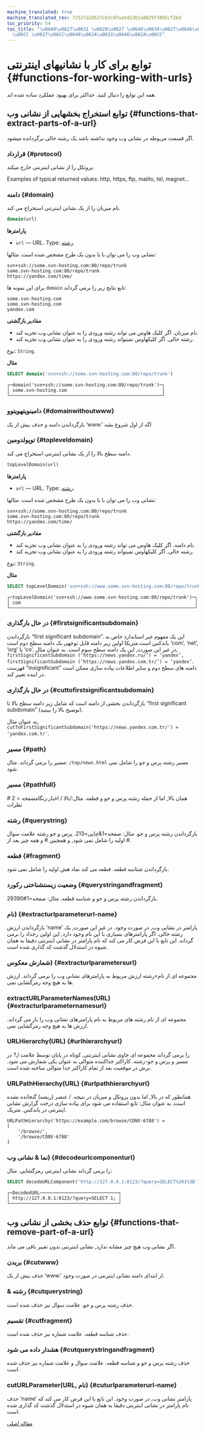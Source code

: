```yaml
---
machine_translated: true
machine_translated_rev: 72537a2d527c63c07aa5d2361a8829f3895cf2bd
toc_priority: 54
toc_title: "\u06A9\u0627\u0631 \u0628\u0627 \u0646\u0634\u0627\u0646\u06CC\u0647\u0627\
  \u06CC \u0627\u06CC\u0646\u062A\u0631\u0646\u062A\u06CC"
---
```


# توابع برای کار با نشانیهای اینترنتی {#functions-for-working-with-urls}

همه این توابع را دنبال کنید. حداکثر برای بهبود عملکرد ساده شده اند.

## توابع استخراج بخشهایی از نشانی وب {#functions-that-extract-parts-of-a-url}

اگر قسمت مربوطه در نشانی وب وجود نداشته باشد یک رشته خالی برگردانده میشود.

### قرارداد {#protocol}

پروتکل را از نشانی اینترنتی خارج میکند.

Examples of typical returned values: http, https, ftp, mailto, tel, magnet…

### دامنه {#domain}

نام میزبان را از یک نشانی اینترنتی استخراج می کند.

``` sql
domain(url)
```

**پارامترها**

-   `url` — URL. Type: [رشته](../../sql-reference/data-types/string.md).

نشانی وب را می توان با یا بدون یک طرح مشخص شده است. مثالها:

``` text
svn+ssh://some.svn-hosting.com:80/repo/trunk
some.svn-hosting.com:80/repo/trunk
https://yandex.com/time/
```

برای این نمونه ها `domain` تابع نتایج زیر را برمی گرداند:

``` text
some.svn-hosting.com
some.svn-hosting.com
yandex.com
```

**مقادیر بازگشتی**

-   نام میزبان. اگر کلیک هاوس می تواند رشته ورودی را به عنوان نشانی وب تجزیه کند.
-   رشته خالی. اگر کلیکهاوس نمیتواند رشته ورودی را به عنوان نشانی وب تجزیه کند.

نوع: `String`.

**مثال**

``` sql
SELECT domain('svn+ssh://some.svn-hosting.com:80/repo/trunk')
```

``` text
┌─domain('svn+ssh://some.svn-hosting.com:80/repo/trunk')─┐
│ some.svn-hosting.com                                   │
└────────────────────────────────────────────────────────┘
```

### دامینویتهویتوو {#domainwithoutwww}

بازگرداندن دامنه و حذف بیش از یک ‘www.’ اگه از اول شروع بشه

### توپولدومین {#topleveldomain}

دامنه سطح بالا را از یک نشانی اینترنتی استخراج می کند.

``` sql
topLevelDomain(url)
```

**پارامترها**

-   `url` — URL. Type: [رشته](../../sql-reference/data-types/string.md).

نشانی وب را می توان با یا بدون یک طرح مشخص شده است. مثالها:

``` text
svn+ssh://some.svn-hosting.com:80/repo/trunk
some.svn-hosting.com:80/repo/trunk
https://yandex.com/time/
```

**مقادیر بازگشتی**

-   نام دامنه. اگر کلیک هاوس می تواند رشته ورودی را به عنوان نشانی وب تجزیه کند.
-   رشته خالی. اگر کلیکهاوس نمیتواند رشته ورودی را به عنوان نشانی وب تجزیه کند.

نوع: `String`.

**مثال**

``` sql
SELECT topLevelDomain('svn+ssh://www.some.svn-hosting.com:80/repo/trunk')
```

``` text
┌─topLevelDomain('svn+ssh://www.some.svn-hosting.com:80/repo/trunk')─┐
│ com                                                                │
└────────────────────────────────────────────────────────────────────┘
```

### در حال بارگذاری {#firstsignificantsubdomain}

بازگرداندن “first significant subdomain”. این یک مفهوم غیر استاندارد خاص به یاندکس است.متریکا اولین زیر دامنه قابل توجهی یک دامنه سطح دوم است ‘com’, ‘net’, ‘org’ یا ‘co’. در غیر این صورت, این یک دامنه سطح سوم است. به عنوان مثال, `firstSignificantSubdomain (‘https://news.yandex.ru/’) = ‘yandex’, firstSignificantSubdomain (‘https://news.yandex.com.tr/’) = ‘yandex’`. فهرست “insignificant” دامنه های سطح دوم و سایر اطلاعات پیاده سازی ممکن است در اینده تغییر کند.

### در حال بارگذاری {#cuttofirstsignificantsubdomain}

بازگرداندن بخشی از دامنه است که شامل زیر دامنه سطح بالا تا “first significant subdomain” (توضیح بالا را ببینید).

به عنوان مثال, `cutToFirstSignificantSubdomain('https://news.yandex.com.tr/') = 'yandex.com.tr'`.

### مسیر {#path}

مسیر را برمی گرداند. مثال: `/top/news.html` مسیر رشته پرس و جو را شامل نمی شود.

### مسیر {#pathfull}

همان بالا, اما از جمله رشته پرس و جو و قطعه. مثال:/بالا / اخبار.زنگامصفحه = 2 \# نظرات

### رشته {#querystring}

بازگرداندن رشته پرس و جو. مثال: صفحه=1&چاپی=213. پرس و جو رشته علامت سوال اولیه را شامل نمی شود, و همچنین \# و همه چیز بعد از \#.

### قطعه {#fragment}

بازگرداندن شناسه قطعه. قطعه می کند نماد هش اولیه را شامل نمی شود.

### وضعیت زیستشناختی رکورد {#querystringandfragment}

بازگرداندن رشته پرس و جو و شناسه قطعه. مثال: صفحه=1\#29390.

### نام) {#extracturlparameterurl-name}

بازگرداندن ارزش ‘name’ پارامتر در نشانی وب, در صورت وجود. در غیر این صورت, یک رشته خالی. اگر پارامترهای بسیاری با این نام وجود دارد, این اولین رخداد را برمی گرداند. این تابع با این فرض کار می کند که نام پارامتر در نشانی اینترنتی دقیقا به همان شیوه در استدلال گذشت کد گذاری شده است.

### شمارش معکوس) {#extracturlparametersurl}

مجموعه ای از نام=رشته ارزش مربوط به پارامترهای نشانی وب را برمی گرداند. ارزش ها به هیچ وجه رمزگشایی نمی.

### extractURLParameterNames(URL) {#extracturlparameternamesurl}

مجموعه ای از نام رشته های مربوط به نام پارامترهای نشانی وب را باز می گرداند. ارزش ها به هیچ وجه رمزگشایی نمی.

### URLHierarchy(URL) {#urlhierarchyurl}

را برمی گرداند مجموعه ای حاوی نشانی اینترنتی, کوتاه در پایان توسط علامت /,? در مسیر و پرس و جو-رشته. کاراکتر جداکننده متوالی به عنوان یکی شمارش می شود. برش در موقعیت بعد از تمام کاراکتر جدا متوالی ساخته شده است.

### URLPathHierarchy(URL) {#urlpathhierarchyurl}

همانطور که در بالا, اما بدون پروتکل و میزبان در نتیجه. / عنصر (ریشه) گنجانده نشده است. به عنوان مثال: تابع استفاده می شود برای پیاده سازی درخت گزارش نشانی اینترنتی در یاندکس. متریک.

``` text
URLPathHierarchy('https://example.com/browse/CONV-6788') =
[
    '/browse/',
    '/browse/CONV-6788'
]
```

### نما & نشانی وب) {#decodeurlcomponenturl}

را برمی گرداند نشانی اینترنتی رمزگشایی.
مثال:

``` sql
SELECT decodeURLComponent('http://127.0.0.1:8123/?query=SELECT%201%3B') AS DecodedURL;
```

``` text
┌─DecodedURL─────────────────────────────┐
│ http://127.0.0.1:8123/?query=SELECT 1; │
└────────────────────────────────────────┘
```

## توابع حذف بخشی از نشانی وب {#functions-that-remove-part-of-a-url}

اگر نشانی وب هیچ چیز مشابه ندارد, نشانی اینترنتی بدون تغییر باقی می ماند.

### بریدن {#cutwww}

حذف بیش از یک ‘www.’ از ابتدای دامنه نشانی اینترنتی در صورت وجود.

### & رشته {#cutquerystring}

حذف رشته پرس و جو. علامت سوال نیز حذف شده است.

### تقسیم {#cutfragment}

حذف شناسه قطعه. علامت شماره نیز حذف شده است.

### هشدار داده می شود {#cutquerystringandfragment}

حذف رشته پرس و جو و شناسه قطعه. علامت سوال و علامت شماره نیز حذف شده است.

### cutURLParameter(URL, نام) {#cuturlparameterurl-name}

حذف ‘name’ پارامتر نشانی وب, در صورت وجود. این تابع با این فرض کار می کند که نام پارامتر در نشانی اینترنتی دقیقا به همان شیوه در استدلال گذشت کد گذاری شده است.

[مقاله اصلی](https://clickhouse.tech/docs/en/query_language/functions/url_functions/) <!--hide-->
